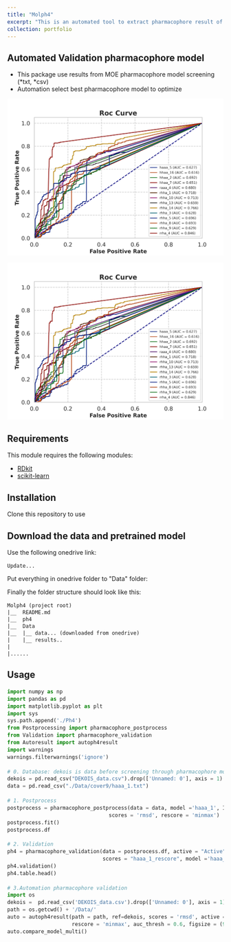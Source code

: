 ```yaml
---
title: "Molph4"
excerpt: "This is an automated tool to extract pharmacophore result of MOE software and validation<br/><img src='/images/Molph4.png'>"
collection: portfolio
---
```


## Automated Validation pharmacophore model
- This package use results from MOE pharmacophore model screening (*txt, *csv)
- Automation select best pharmacophore model to optimize

![screenshot](Molph4.png)

<img src='/images/Molph4.png'>

## Requirements
This module requires the following modules:
- [RDkit](https://www.rdkit.org/)
- [scikit-learn](https://scikit-learn.org/stable/)

## Installation
Clone this repository to use

## Download the data and pretrained model
Use the following onedrive link:

    Update...

Put everything in onedrive folder to "Data" folder:

    
Finally the folder structure should look like this:

    Molph4 (project root)
    |__  README.md
    |__  ph4
    |__  Data
    |__  |__ data... (downloaded from onedrive)
    |    |__ results..
    |    
    |......
## Usage

```python
import numpy as np
import pandas as pd
import matplotlib.pyplot as plt
import sys
sys.path.append('./Ph4')
from Postprocessing import pharmacophore_postprocess
from Validation import pharmacophore_validation
from Autoresult import autoph4result
import warnings
warnings.filterwarnings('ignore')

# 0. Database: dekois is data before screening through pharmacophore model
dekois = pd.read_csv("DEKOIS_data.csv").drop(['Unnamed: 0'], axis = 1)
data = pd.read_csv("./Data/cover9/haaa_1.txt")

# 1. Postprocess
postprocess = pharmacophore_postprocess(data = data, model ='haaa_1', ID = 'ID', ref=dekois, 
                                 scores = 'rmsd', rescore = 'minmax')
postprocess.fit()
postprocess.df

# 2. Validation
ph4 = pharmacophore_validation(data = postprocess.df, active = "Active", predict = "predict",
                               scores = "haaa_1_rescore", model ='haaa_1', auc_thresh = 0.5, plottype='auc', figsize =(8.5,5))
ph4.validation()
ph4.table.head()

# 3.Automation pharmacophore validation
import os
dekois =  pd.read_csv('DEKOIS_data.csv').drop(['Unnamed: 0'], axis = 1)
path = os.getcwd() + '/Data/'
auto = autoph4result(path = path, ref=dekois, scores = 'rmsd', active = 'Active', ID = 'ID', 
                     rescore = 'minmax', auc_thresh = 0.6, figsize = (9,5))
auto.compare_model_multi()

```
